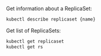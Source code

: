 Get information about a ReplicaSet:
```bash
kubectl describe replicaset {name}
```

Get list of  ReplicaSets:
```bash
kubectl get replicaset
kubectl get rs
```

